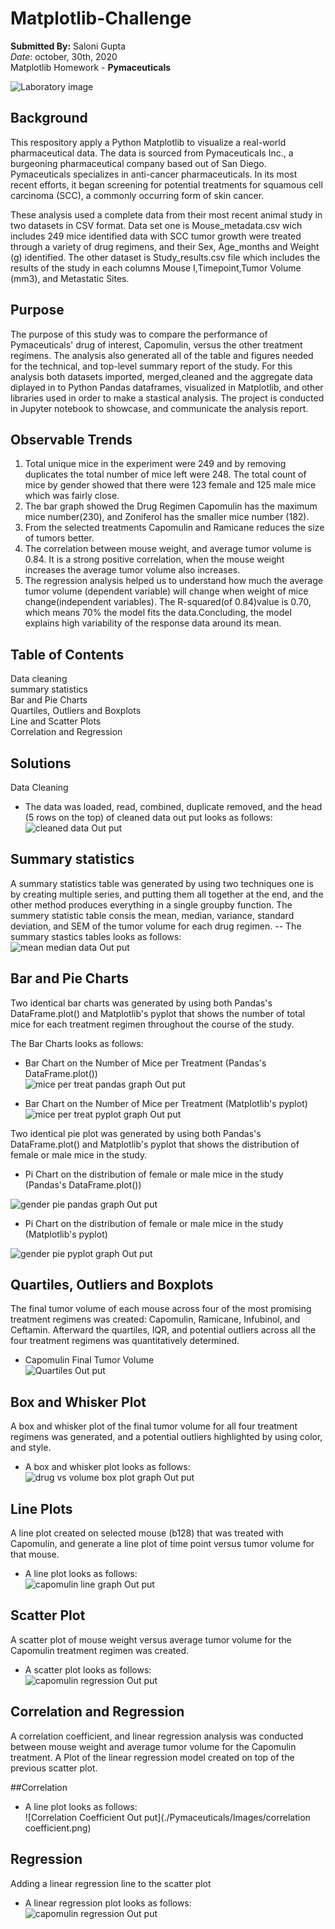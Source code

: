 # Matplotlib-Challenge
**Submitted By:** Saloni Gupta\
_Date_: october, 30th, 2020\
Matplotlib Homework - **Pymaceuticals** <br/>

![Laboratory image](./Pymaceuticals/Images/Laboratory.jpg)

## Background <br/>
This respository apply a Python Matplotlib to visualize a real-world pharmaceutical data. The data is sourced from Pymaceuticals Inc., a burgeoning pharmaceutical company based out of San Diego. Pymaceuticals specializes in anti-cancer pharmaceuticals. In its most recent efforts, it began screening for potential treatments for squamous cell carcinoma (SCC), a commonly occurring form of skin cancer.

These analysis used a complete data from their most recent animal study in two datasets in CSV format. Data set one is Mouse_metadata.csv wich includes 249 mice identified data with SCC tumor growth were treated through a variety of drug regimens, and their Sex, Age_months and Weight (g) identified. The other dataset is Study_results.csv file which includes the results of the study in each columns Mouse I,Timepoint,Tumor Volume (mm3), and Metastatic Sites.

## Purpose <br/>
The purpose of this study was to compare the performance of Pymaceuticals' drug of interest, Capomulin, versus the other treatment regimens. The analysis also generated all of the table and figures needed for the technical, and top-level summary report of the study. For this analysis both datasets imported, merged,cleaned and the aggregate data diplayed in to Python Pandas dataframes, visualized in Matplotlib, and other libraries used in order to make a stastical analysis. The project is conducted in Jupyter notebook to showcase, and communicate the analysis report.

## Observable Trends <br/>
1. Total unique mice in the experiment were 249 and by removing duplicates the total number of mice left were 248. The total count of mice by gender showed that there were 123 female and 125 male mice which was fairly close. <br/>
2. The bar graph showed the Drug Regimen Capomulin has the maximum mice number(230), and Zoniferol has the smaller mice number (182). <br/>
3. From the selected treatments Capomulin and Ramicane reduces the size of tumors better. <br/>
4. The correlation between mouse weight, and average tumor volume is 0.84. It is a strong positive correlation, when the mouse weight increases the average tumor volume also increases. <br/>
5. The regression analysis helped us to understand how much the average tumor volume (dependent variable) will change when weight of mice change(independent variables). The R-squared(of 0.84)value is 0.70, which means 70% the model fits the data.Concluding, the model explains high variability of the response data around its mean.

## Table of Contents </br>
Data cleaning </br>
summary statistics </br>
Bar and Pie Charts </br>
Quartiles, Outliers and Boxplots </br>
Line and Scatter Plots </br>
Correlation and Regression </br>

## Solutions </br>
Data Cleaning
- The data was loaded, read, combined, duplicate removed, and the head (5 rows on the top) of cleaned data out put looks as follows: </br>
![cleaned data Out put](./Pymaceuticals/Images/Cleaned_data.PNG)

## Summary statistics </br>
A summary statistics table was generated by using two techniques one is by creating multiple series, and putting them all together at the end, and the other method produces everything in a single groupby function. The summery statistic table consis the mean, median, variance, standard deviation, and SEM of the tumor volume for each drug regimen. -- The summary stastics tables looks as follows: </br>
![mean median data Out put](./Pymaceuticals/Images/Mean_Median_data.PNG)

## Bar and Pie Charts
Two identical bar charts was generated by using both Pandas's DataFrame.plot() and Matplotlib's pyplot that shows the number of total mice for each treatment regimen throughout the course of the study.

The Bar Charts looks as follows: </br>

- Bar Chart on the Number of Mice per Treatment (Pandas's DataFrame.plot()) </br>
![mice per treat pandas graph Out put](./Pymaceuticals/Images/pandas_mice_per_treat.png)

- Bar Chart on the Number of Mice per Treatment (Matplotlib's pyplot) </br>
![mice per treat pyplot graph Out put](./Pymaceuticals/Images/pyplot_mice_per_treat.png)

Two identical pie plot was generated by using both Pandas's DataFrame.plot() and Matplotlib's pyplot that shows the distribution of female or male mice in the study.</br>
- Pi Chart on the distribution of female or male mice in the study (Pandas's DataFrame.plot()) </br>

![gender pie pandas graph Out put](./Pymaceuticals/Images/pandas_gender_piegraph.png)

- Pi Chart on the distribution of female or male mice in the study (Matplotlib's pyplot) </br>

![gender pie pyplot graph Out put](./Pymaceuticals/Images/pyplot_gender_piegraph.png)

## Quartiles, Outliers and Boxplots
The final tumor volume of each mouse across four of the most promising treatment regimens was created: Capomulin, Ramicane, Infubinol, and Ceftamin. Afterward the quartiles, IQR, and potential outliers across all the four treatment regimens was quantitatively determined.

- Capomulin Final Tumor Volume </br>
![Quartiles Out put](./Pymaceuticals/Images/Quartiles_IQR_Screenshot.PNG)

## Box and Whisker Plot
A box and whisker plot of the final tumor volume for all four treatment regimens was generated, and a potential outliers highlighted by using color, and style. </br>
- A box and whisker plot looks as follows: </br>
![drug vs volume box plot graph Out put](./Pymaceuticals/Images/drug_vs_volume_box_plot.png)

## Line Plots
A line plot created on selected mouse (b128) that was treated with Capomulin, and generate a line plot of time point versus tumor volume for that mouse.

- A line plot looks as follows: </br>
![capomulin line graph Out put](./Pymaceuticals/Images/capomulin_line_graph.png)

## Scatter Plot
A scatter plot of mouse weight versus average tumor volume for the Capomulin treatment regimen was created.

- A scatter plot looks as follows: </br>
![capomulin regression Out put](./Pymaceuticals/Images/capomulin_scatterplot.png)

## Correlation and Regression
A correlation coefficient, and linear regression analysis was conducted between mouse weight and average tumor volume for the Capomulin treatment. A Plot of the linear regression model created on top of the previous scatter plot.

##Correlation
- A line plot looks as follows: </br>
![Correlation Coefficient Out put](./Pymaceuticals/Images/correlation coefficient.png)

## Regression
Adding a linear regression line to the scatter plot </br>
- A linear regression plot looks as follows: </br>
![capomulin regression Out put](./Pymaceuticals/Images/capomulin_regression_plot.png)
